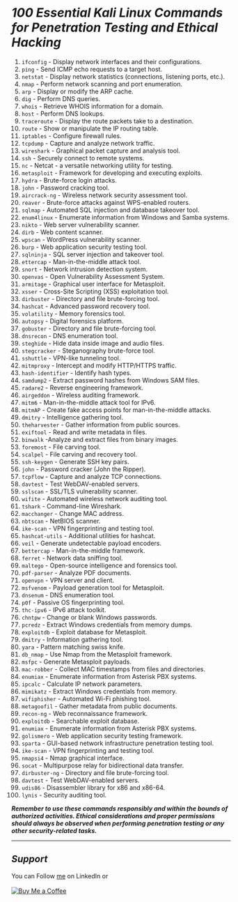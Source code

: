# ***100 Essential Kali Linux Commands for Penetration Testing and Ethical Hacking***

1. `ifconfig` - Display network interfaces and their configurations.
2. `ping` - Send ICMP echo requests to a target host.
3. `netstat` - Display network statistics (connections, listening ports, etc.).
4. `nmap` - Perform network scanning and port enumeration.
5. `arp` - Display or modify the ARP cache.
6. `dig` - Perform DNS queries.
7. `whois` - Retrieve WHOIS information for a domain.
8. `host` - Perform DNS lookups.
9. `traceroute` - Display the route packets take to a destination.
10. `route` - Show or manipulate the IP routing table.
11. `iptables` - Configure firewall rules.
12. `tcpdump` - Capture and analyze network traffic.
13. `wireshark` - Graphical packet capture and analysis tool.
14. `ssh` - Securely connect to remote systems.
15. `nc` - Netcat - a versatile networking utility for testing.
16. `metasploit` - Framework for developing and executing exploits.
17. `hydra` - Brute-force login attacks.
18. `john` - Password cracking tool.
19. `aircrack-ng` - Wireless network security assessment tool.
20. `reaver` - Brute-force attacks against WPS-enabled routers.
21. `sqlmap` - Automated SQL injection and database takeover tool.
22. `enum4linux` - Enumerate information from Windows and Samba systems.
23. `nikto` - Web server vulnerability scanner.
24. `dirb` - Web content scanner.
25. `wpscan` - WordPress vulnerability scanner.
26. `burp` - Web application security testing tool.
27. `sqlninja` - SQL server injection and takeover tool.
28. `ettercap` - Man-in-the-middle attack tool.
29. `snort` - Network intrusion detection system.
30. `openvas` - Open Vulnerability Assessment System.
31. `armitage` - Graphical user interface for Metasploit.
32. `xsser` - Cross-Site Scripting (XSS) exploitation tool.
33. `dirbuster` - Directory and file brute-forcing tool.
34. `hashcat` - Advanced password recovery tool.
35. `volatility` - Memory forensics tool.
36. `autopsy` - Digital forensics platform.
37. `gobuster` - Directory and file brute-forcing tool.
38. `dnsrecon` - DNS enumeration tool.
39. `steghide` - Hide data inside image and audio files.
40. `stegcracker` - Steganography brute-force tool.
41. `sshuttle` - VPN-like tunneling tool.
42. `mitmproxy` - Intercept and modify HTTP/HTTPS traffic.
43. `hash-identifier` - Identify hash types.
44. `samdump2` - Extract password hashes from Windows SAM files.
45. `radare2` - Reverse engineering framework.
46. `airgeddon` - Wireless auditing framework.
47. `mitm6` - Man-in-the-middle attack tool for IPv6.
48. `mitmAP` - Create fake access points for man-in-the-middle attacks.
49. `dmitry` - Intelligence gathering tool.
50. `theharvester` - Gather information from public sources.
51. `exiftool` - Read and write metadata in files.
52. `binwalk` -Analyze and extract files from binary images.
53. `foremost` - File carving tool.
54. `scalpel` - File carving and recovery tool.
55. `ssh-keygen` - Generate SSH key pairs.
56. `john` - Password cracker (John the Ripper).
57. `tcpflow` - Capture and analyze TCP connections.
58. `davtest` - Test WebDAV-enabled servers.
59. `sslscan` - SSL/TLS vulnerability scanner.
60. `wifite` - Automated wireless network auditing tool.
61. `tshark` - Command-line Wireshark.
62. `macchanger` - Change MAC address.
63. `nbtscan` - NetBIOS scanner.
64. `ike-scan` - VPN fingerprinting and testing tool.
65. `hashcat-utils` - Additional utilities for hashcat.
66. `veil` - Generate undetectable payload encoders.
67. `bettercap` - Man-in-the-middle framework.
68. `ferret` - Network data sniffing tool.
69. `maltego` - Open-source intelligence and forensics tool.
70. `pdf-parser` - Analyze PDF documents.
71. `openvpn` - VPN server and client.
72. `msfvenom` - Payload generation tool for Metasploit.
73. `dnsenum` - DNS enumeration tool.
74. `p0f` - Passive OS fingerprinting tool.
75. `thc-ipv6` - IPv6 attack toolkit.
76. `chntpw` - Change or blank Windows passwords.
77. `pcredz` - Extract Windows credentials from memory dumps.
78. `exploitdb` - Exploit database for Metasploit.
79. `dmitry` - Information gathering tool.
80. `yara` - Pattern matching swiss knife.
81. `db_nmap` - Use Nmap from the Metasploit framework.
82. `msfpc` - Generate Metasploit payloads.
83. `mac-robber` - Collect MAC timestamps from files and directories.
84. `enumiax` - Enumerate information from Asterisk PBX systems.
85. `ipcalc` - Calculate IP network parameters.
86. `mimikatz` - Extract Windows credentials from memory.
87. `wifiphisher` - Automated Wi-Fi phishing tool.
88. `metagoofil` - Gather metadata from public documents.
89. `recon-ng` - Web reconnaissance framework.
90. `exploitdb` - Searchable exploit database.
91. `enumiax` - Enumerate information from Asterisk PBX systems.
92. `golismero` - Web application security testing framework.
93. `sparta` - GUI-based network infrastructure penetration testing tool.
94. `ike-scan` - VPN fingerprinting and testing tool.
95. `nmapsi4` - Nmap graphical interface.
96. `socat` - Multipurpose relay for bidirectional data transfer.
97. `dirbuster-ng` - Directory and file brute-forcing tool.
98. `davtest` - Test WebDAV-enabled servers.
99. `udis86` - Disassembler library for x86 and x86-64.
100. `lynis` - Security auditing tool.

***Remember to use these commands responsibly and within the bounds of authorized activities. Ethical considerations and proper permissions should always be observed when performing penetration testing or any other security-related tasks.***

----
## ***Support***
You can Follow [me](https://www.linkedin.com/in/bhavesh-pardhi-/) on LinkedIn or
<br><br>[![Buy Me a Coffee](https://img.shields.io/badge/Buy%20Me%20a%20Coffee-Support-orange?style=for-the-badge&logo=buy-me-a-coffee)](https://www.buymeacoffee.com/bhaveshpardhi)
